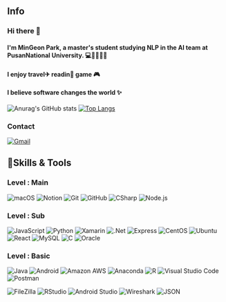 ## Info
### Hi there 👋
#### I'm MinGeon Park, a master's student studying NLP in the AI ​​team at Pusan ​​National University. 💻🤏👦👨‍💻

#### I enjoy travel✈ readin📖 game 🎮
#### I believe software changes the world ✨


![Anurag's GitHub stats](https://github-readme-stats.vercel.app/api?username=DevMinGeonPark&theme=github_dark&show_icons=true)
[![Top Langs](https://github-readme-stats.vercel.app/api/top-langs/?username=DevMinGeonPark&layout=compact&theme=github_dark)](https://github.com/anuraghazra/github-readme-stats)



### Contact
<a href="mailto:devmin7985@gmail.com">
  <img alt="Gmail" src ="https://img.shields.io/badge/devmin7985@gmail.com-EA4335.svg?&style=flat-square&logo=Gmail&logoColor=white"/>
</a>

## 💪Skills & Tools
### Level : Main
<p>
  <img alt="macOS" src ="https://img.shields.io/badge/MacOS-000000.svg?&style=flat-square&logo=macOS&logoColor=white"/>
  <img alt="Notion" src ="https://img.shields.io/badge/Notion-000000.svg?&style=flat-square&logo=Notion&logoColor=white"/>
  <img alt="Git" src ="https://img.shields.io/badge/Git-F05032.svg?&style=flat-square&logo=Git&logoColor=white"/> 
  <img alt="GitHub" src ="https://img.shields.io/badge/GitHub-181717.svg?&style=flat-square&logo=GitHub&logoColor=white"/> 
  <img alt="CSharp" src ="https://img.shields.io/badge/C Sharp-004088.svg?&style=flat-square&logo=CSharp&logoColor=white"/>
  <img alt="Node.js" src ="https://img.shields.io/badge/Node.js-339933.svg?&style=flat-square&logo=Node.js&logoColor=white"/>

</p>

### Level : Sub
<p>
  <img alt="JavaScript" src ="https://img.shields.io/badge/JavaScript-F7DF1E.svg?&style=flat-square&logo=JavaScript&logoColor=black"/> 
  <img alt="Python" src ="https://img.shields.io/badge/Python-3776AB.svg?&style=flat-square&logo=Python&logoColor=white"/> 
  <img alt="Xamarin" src ="https://img.shields.io/badge/Xamarin-3498DB.svg?&style=flat-square&logo=Xamarin&logoColor=white"/> 
  <img alt=".Net" src ="https://img.shields.io/badge/.NET-512BD4.svg?&style=flat-square&logo=.Net&logoColor=white"/>
  <img alt="Express" src ="https://img.shields.io/badge/Express-000000.svg?&style=flat-square&logo=Express&logoColor=white"/>
  <img alt="CentOS" src ="https://img.shields.io/badge/CentOS-262577.svg?&style=flat-square&logo=CentOS&logoColor=black"/>
  <img alt="Ubuntu" src ="https://img.shields.io/badge/Ubuntu-E95420.svg?&style=flat-square&logo=Ubuntu&logoColor=white"/>
  <img alt="React" src ="https://img.shields.io/badge/React-61DAFB.svg?&style=flat-square&logo=React&logoColor=white"/>
  <img alt="MySQL" src ="https://img.shields.io/badge/MySQL-4479A1.svg?&style=flat-square&logo=MySQL&logoColor=white"/>
  <img alt="C" src ="https://img.shields.io/badge/C-A8B9CC.svg?&style=flat-square&logo=C&logoColor=white"/>
  <img alt="Oracle" src ="https://img.shields.io/badge/Oracle Cloud-F80000.svg?&style=flat-square&logo=Oracle&logoColor=white"/>
  
</p>

### Level : Basic
<p>

  <img alt="Java" src ="https://img.shields.io/badge/Java-007396.svg?&style=flat-square&logo=Java&logoColor=white"/>
  <img alt="Android" src ="https://img.shields.io/badge/Android-3DDC84.svg?&style=flat-square&logo=Android&logoColor=white"/>
  <img alt="Amazon AWS" src ="https://img.shields.io/badge/Amazon AWS-232F3E.svg?&style=flat-square&logo=Amazon AWS&logoColor=white"/>
  <img alt="Anaconda" src ="https://img.shields.io/badge/Anaconda-44A833.svg?&style=flat-square&logo=Anaconda&logoColor=white"/>
  <img alt="R" src ="https://img.shields.io/badge/R-276DC3.svg?&style=flat-square&logo=R&logoColor=white"/>
  <img alt="Visual Studio Code" src ="https://img.shields.io/badge/VSCode-007ACC.svg?&style=flat-square&logo=Visual Studio Code&logoColor=white"/>
  <img alt="Postman" src ="https://img.shields.io/badge/Postman-FF6C37.svg?&style=flat-square&logo=Postman&logoColor=white"/>
</p>
<p>
  <img alt="FileZilla" src ="https://img.shields.io/badge/FileZilla-BF0000.svg?&style=flat-square&logo=FileZilla&logoColor=white"/>
  <img alt="RStudio" src ="https://img.shields.io/badge/RStudio-75AADB.svg?&style=flat-square&logo=RStudio&logoColor=white"/>
  <img alt="Android Studio" src ="https://img.shields.io/badge/Android Studio-3DDC84.svg?&style=flat-square&logo=Android Studio&logoColor=white"/>
  <img alt="Wireshark" src ="https://img.shields.io/badge/Wireshark-1679A7.svg?&style=flat-square&logo=Wireshark&logoColor=white"/>
  <img alt="JSON" src ="https://img.shields.io/badge/JSON-000000.svg?&style=flat-square&logo=JSON&logoColor=white"/>
</p>












